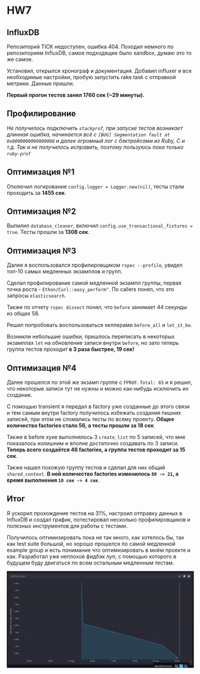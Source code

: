 # HW7
## InfluxDB
Репозиторий TICK недоступен, ошибка 404. Походил немного по репозиториям InfluxDB, самое подходящее было sandbox, думаю это то же самое.

Установил, открылся хронограф и документация. Добавил influxer и все необходимые настройки, пробую запустить rake task с отправкой метрики. Данные пришли.

**Первый прогон тестов занял 1760 сек (~29 минуты).**

## Профилирование

*Не получилось подключить `stackprof`, при запуске тестов возникает длинная ошибка, начинается всё с `[BUG] Segmentation fault at 0x0000000000000008` и далее огромный лог с бэктрейсами из Ruby, C и т.д. Так и не получилось исправить, поэтому пользуюсь пока только `ruby-prof`*

## Оптимизация №1

Отключил логирование `config.logger = Logger.new(nil)`, тесты стали проходить за **1455 сек**.

## Оптимизация №2

Выпилил `database_cleaner`, включил `config.use_transactional_fixtures = true`. Тесты прошли за **1308 сек**.

## Оптимизация №3

Далее я воспользовался профилировщиком `rspec --profile`, увидел топ-10 самых медленных экзамплов и групп.

Сделал профилирование самой медленной экзампл группы, первая точка роста - `Ethon/Curl::easy_perform^`. По callers понял, что это запросы `elasticsearch`. 

Также по отчету `rspec dissect` понял, что `before` занимает 44 секунды из общих 58.

Решил попробовать воспользоваться хелперами `before_all` и `let_it_be`.

Возникли небольшие ошибки, пришлось переписать в некоторых экзамплах `let` на обновление записи внутри `before`, но зато теперь группа тестов проходит **в 3 раза быстрее, 19 сек!**

## Оптимизация №4

Далее прошелся по этой же экзамп группе с `FPROF`. `Total: 65` и я решил, что некоторые записи тут не нужны и можно как-нибудь исключить их создание.

С помощью transient я передал в factory уже созданные до этого связи и тем самым внутри factory получилось избежать создания лишних записей, при этом не сломались тесты по всему проекту. **Общее количество factories стало 56, а тесты прошли за 18 сек**.

Также в before хуке выполнялось 3 `create_list` по 5 записей, что мне показалось излишним и вполне достаточно создавать по 3 записи. **Теперь всего создаётся 46 factories, а группа тестов проходит за 15 сек**.

Также нашел похожую группу тестов и сделал для них общий `shared_context`. **В ней количество factories изменилось `80 -> 21`, а время выполнения `10 сек -> 4 сек`**.

## Итог

Я ускорил прохождение тестов на 31%, настроил отправку данных в InfluxDB и создал график, потестировал несколько профилировщиков и полезных инструментов для работы с тестами.

Получилось оптимизировать пока не так много, как хотелось бы, так как test suite большой, но хорошо прошелся по самой медленной example group и есть понимание что оптимизировать в моём проекте и как. Разработал уже неплохой фидбэк луп, с помощью которого в будущем буду двигаться по всем остальным медленным тестам.

![](chronograf.png)